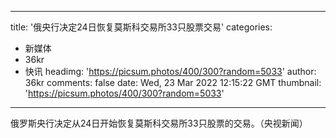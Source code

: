 
---
title: '俄央行决定24日恢复莫斯科交易所33只股票交易'
categories: 
 - 新媒体
 - 36kr
 - 快讯
headimg: 'https://picsum.photos/400/300?random=5033'
author: 36kr
comments: false
date: Wed, 23 Mar 2022 12:15:22 GMT
thumbnail: 'https://picsum.photos/400/300?random=5033'
---

<div>   
俄罗斯央行决定从24日开始恢复莫斯科交易所33只股票的交易。（央视新闻）  
</div>
            
